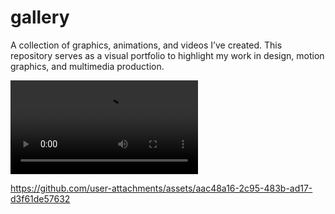 # gallery
A collection of graphics, animations, and videos I’ve created. This repository serves as a visual portfolio to highlight my work in design, motion graphics, and multimedia production.


![demo reel](./media/demo_reel.mp4)


https://github.com/user-attachments/assets/aac48a16-2c95-483b-ad17-d3f61de57632

